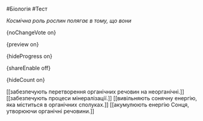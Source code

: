 #Біологія #Тест

*Космічна роль рослин полягає в тому, що вони*

{noChangeVote on}

{preview on}

{hideProgress on}

{shareEnable off}

{hideCount on}

[[забезпечують перетворення органічних речовин на неорганічні.]]
[[забезпечують процеси мінералізації.]]
[[вивільняють сонячну енергію, яка міститься в органічних сполуках.]]
[[акумулюють енергію Сонця, утворюючи органічні речовини.]]
